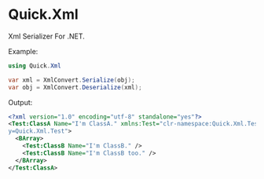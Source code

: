 # Quick.Xml
Xml Serializer For .NET.

Example:
```csharp
using Quick.Xml

var xml = XmlConvert.Serialize(obj);
var obj = XmlConvert.Deserialize(xml);
```

Output:
```xml
<?xml version="1.0" encoding="utf-8" standalone="yes"?>
<Test:ClassA Name="I'm ClassA." xmlns:Test="clr-namespace:Quick.Xml.Test;assembl
y=Quick.Xml.Test">
  <BArray>
    <Test:ClassB Name="I'm ClassB." />
    <Test:ClassB Name="I'm ClassB too." />
  </BArray>
</Test:ClassA>
```